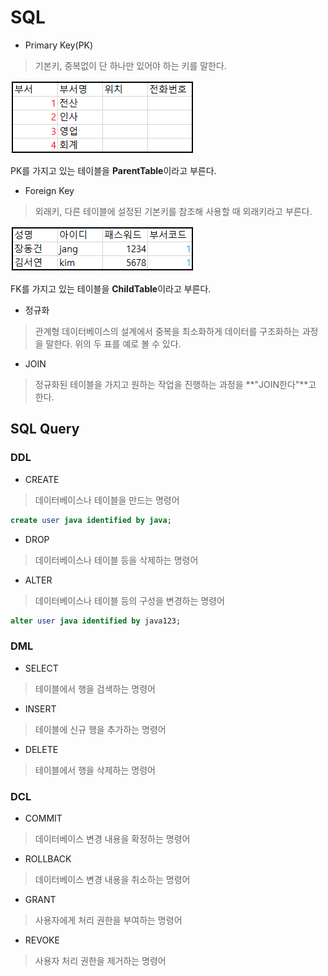 # SQL

* Primary Key(PK)

> 기본키, 중복없이 단 하나만 있어야 하는 키를 말한다.

![pk](images/pk.png)

PK를 가지고 있는 테이블을 **ParentTable**이라고 부른다.

* Foreign Key

> 외래키, 다른 테이블에 설정된 기본키를 참조해 사용할 때 외래키라고 부른다.

![fk](images/fk.png)

FK를 가지고 있는 테이블을 **ChildTable**이라고 부른다.

* 정규화

> 관계형 데이터베이스의 설계에서 중복을 최소화하게 데이터를 구조화하는 과정을 말한다. 위의 두 표를 예로 볼 수 있다.

* JOIN

>정규화된 테이블을 가지고 원하는 작업을 진행하는 과정을 **"JOIN한다"**고 한다.

## SQL Query

### DDL

* CREATE

> 데이터베이스나 테이블을 만드는 명령어

```sql
create user java identified by java;
```

* DROP

> 데이터베이스나 테이블 등을 삭제하는 명령어

* ALTER

> 데이터베이스나 테이블 등의 구성을 변경하는 명령어

```sql
alter user java identified by java123;
```

### DML

* SELECT

> 테이블에서 행을 검색하는 명령어

* INSERT

> 테이블에 신규 행을 추가하는 명령어

* DELETE

> 테이블에서 행을 삭제하는 명령어

### DCL

* COMMIT

> 데이터베이스 변경 내용을 확정하는 명령어

* ROLLBACK

> 데이터베이스 변경 내용을 취소하는 명령어

* GRANT 

> 사용자에게 처리 권한을 부여하는 명령어

* REVOKE

> 사용자 처리 권한을 제거하는 명령어